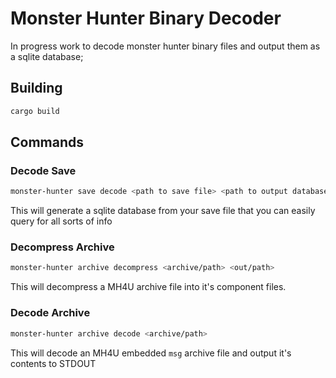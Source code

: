 # Monster Hunter Binary Decoder

In progress work to decode monster hunter binary files and output them as a sqlite database;

## Building

```bash
cargo build
```

## Commands

### Decode Save

```bash
monster-hunter save decode <path to save file> <path to output database>
```

This will generate a sqlite database from your save file that you can easily query for all sorts of info

### Decompress Archive

```bash
monster-hunter archive decompress <archive/path> <out/path> 
```

This will decompress a MH4U archive file into it's component files.

### Decode Archive

```bash
monster-hunter archive decode <archive/path>
```

This will decode an MH4U embedded `msg` archive file and output it's contents to STDOUT
